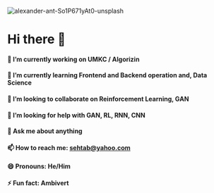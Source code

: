 ![alexander-ant-So1P671yAt0-unsplash](https://user-images.githubusercontent.com/70243598/173207513-86c932e5-ad94-4fe3-8305-5b91d478eb1f.jpg)
# Hi there 👋
#### 🔭 I’m currently working on UMKC / Algorizin
#### 🌱 I’m currently learning  Frontend and Backend operation and, Data Science
#### 👯 I’m looking to collaborate on Reinforcement Learning, GAN
#### 🤔 I’m looking for help with GAN, RL, RNN, CNN
#### 💬 Ask me about anything
#### 📫 How to reach me: sehtab@yahoo.com
####  😄 Pronouns: He/Him
#### ⚡ Fun fact: Ambivert 




<!--
**sehtab/sehtab** is a ✨ _special_ ✨ repository because its `README.md` (this file) appears on your GitHub profile.

Here are some ideas to get you started:

- 🔭 I’m currently working on UMKC / Algorizin
- 🌱 I’m currently learning  Frontend and Backend operation and, Data Science
- 👯 I’m looking to collaborate on Reinforcement Learning, GAN
- 🤔 I’m looking for help with GAN, RL, RNN, CNN
- 💬 Ask me about anything
- 📫 How to reach me: sehtab@yahoo.com
- 😄 Pronouns: He/Him
- ⚡ Fun fact: Ambivert
-->
